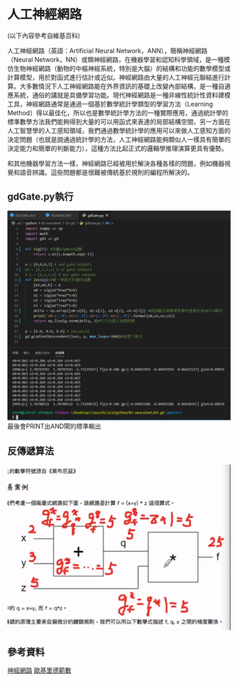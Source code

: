 # 人工神經網路
(以下內容參考自維基百科)

人工神經網路（英語：Artificial Neural Network，ANN），簡稱神經網路（Neural Network，NN）或類神經網路，在機器學習和認知科學領域，是一種模仿生物神經網路（動物的中樞神經系統，特別是大腦）的結構和功能的數學模型或計算模型，用於對函式進行估計或近似。神經網路由大量的人工神經元聯結進行計算。大多數情況下人工神經網路能在外界資訊的基礎上改變內部結構，是一種自適應系統，通俗的講就是具備學習功能。現代神經網路是一種非線性統計性資料建模工具，神經網路通常是通過一個基於數學統計學類型的學習方法（Learning Method）得以最佳化，所以也是數學統計學方法的一種實際應用，通過統計學的標準數學方法我們能夠得到大量的可以用函式來表達的局部結構空間，另一方面在人工智慧學的人工感知領域，我們通過數學統計學的應用可以來做人工感知方面的決定問題（也就是說通過統計學的方法，人工神經網路能夠類似人一樣具有簡單的決定能力和簡單的判斷能力），這種方法比起正式的邏輯學推理演算更具有優勢。

和其他機器學習方法一樣，神經網路已經被用於解決各種各樣的問題，例如機器視覺和語音辨識。這些問題都是很難被傳統基於規則的編程所解決的。
## gdGate.py執行
![gd](gdGate.PNG "最後會PRINT出AND閘的標準輸出")
        最後會PRINT出AND閘的標準輸出
    
## 反傳遞算法
![net](net.PNG)

## 參考資料
[神經網路](https://misavo.com/blog/%E9%99%B3%E9%8D%BE%E8%AA%A0/%E6%9B%B8%E7%B1%8D/%E4%BA%BA%E5%B7%A5%E6%99%BA%E6%85%A7/03-%E7%A5%9E%E7%B6%93%E7%B6%B2%E8%B7%AF/A-%E4%BD%95%E8%AC%82%E7%A5%9E%E7%B6%93%E7%B6%B2%E8%B7%AF%EF%BC%9F?fbclid=IwAR269bKrKqojCF4R1nZDtSnKZKmClAuMyT4H6_Mnvq8Y0ysnjZonAw1mTFg)
[歐基里德範數](https://zh.wikipedia.org/wiki/%E8%8C%83%E6%95%B0#%E6%AC%A7%E5%87%A0%E9%87%8C%E5%BE%B7%E8%8C%83%E6%95%B0)
